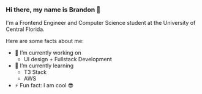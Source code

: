 ### Hi there, my name is Brandon 👋
I'm a Frontend Engineer and Computer Science student at the University of Central Florida.

<!--
**bluffdev/bluffdev** is a ✨ _special_ ✨ repository because its `README.md` (this file) appears on your GitHub profile.

Here are some ideas to get you started:

- 🔭 I’m currently working on ...
- 🌱 I’m currently learning ...
- 👯 I’m looking to collaborate on ...
- 🤔 I’m looking for help with ...
- 💬 Ask me about ...
- 📫 How to reach me: ...
- 😄 Pronouns: ...
-->
Here are some facts about me:
- 🔭 I’m currently working on
  - UI design + Fullstack Development
- 🌱 I’m currently learning
  - T3 Stack
  - AWS
- ⚡ Fun fact: I am cool 😎
